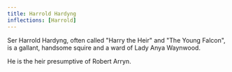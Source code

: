 ```yaml
---
title: Harrold Hardyng
inflections: [Harrold]
---
```


Ser Harrold Hardyng, often called "Harry the Heir" and "The Young Falcon", is a gallant, handsome squire and a ward of Lady Anya Waynwood.

He is the heir presumptive of Robert Arryn.


